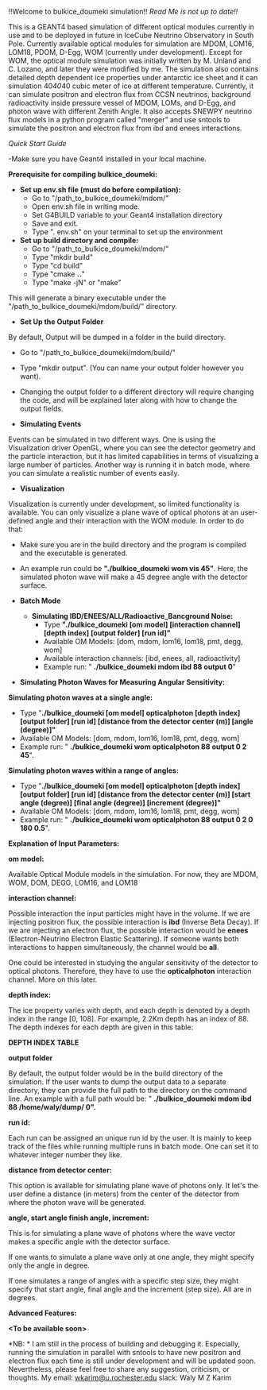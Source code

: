 !!Welcome to bulkice_doumeki simulation!! *Read Me is not up to date!!*

This is a GEANT4 based simulation of different optical modules currently in use and to be deployed in future in IceCube Neutrino Observatory in South Pole. Currently available optical modules for simulation are MDOM, LOM16, LOM18, PDOM, D-Egg, WOM (currently under development). Except for WOM, the optical module simulation was initially written by M. Unland and C. Lozano, and later they were modified by me. The simulation also contains detailed depth dependent ice properties under antarctic ice sheet and it can simulation 40*40*40 cubic meter of ice at different temperature. Currently, it can simulate positron and electron flux from CCSN neutrinos, background radioactivity inside pressure vessel of MDOM, LOMs, and D-Egg, and photon wave with different Zenith Angle. It also accepts SNEWPY neutrino flux models in a python program called "merger" and use sntools to simulate the positron and electron flux from ibd and enees interactions. 


*Quick Start Guide*

-Make sure you have Geant4 installed in your local machine.  

**Prerequisite for compiling bulkice\_doumeki:**

- **Set up env.sh file (must do before compilation):**
  - Go to "/path\_to\_bulkice\_doumeki/mdom/"
  - Open env.sh file in writing mode.
  - Set G4BUILD variable to your Geant4 installation directory
  - Save and exit.
  - Type ". env.sh" on your terminal to set up the environment
- **Set up build directory and compile:**
  - Go to "/path\_to\_bulkice\_doumeki/mdom/"
  - Type "mkdir build"
  - Type "cd build"
  - Type "cmake **..**"
  - Type "make -jN" or "make"

This will generate a binary executable under the "/path\_to\_bulkice\_doumeki/mdom/build/" directory.

- **Set Up the Output Folder**

By default, Output will be dumped in a folder in the build directory.

  - Go to "/path\_to\_bulkice\_doumeki/mdom/build/"
  - Type "mkdir output". (You can name your output folder however you want).
  - Changing the output folder to a different directory will require changing the code, and will be explained later along with how to change the output fields.

- **Simulating Events**

Events can be simulated in two different ways. One is using the Visualization driver OpenGL, where you can see the detector geometry and the particle interaction, but it has limited capabilities in terms of visualizing a large number of particles. Another way is running it in batch mode, where you can simulate a realistic number of events easily.

- **Visualization**

Visualization is currently under development, so limited functionality is available. You can only visualize a plane wave of optical photons at an user-defined angle and their interaction with the WOM module. In order to do that:

- Make sure you are in the build directory and the program is compiled and the executable is generated.
- An example run could be **"./bulkice\_doumeki wom vis 45"**. Here, the simulated photon wave will make a 45 degree angle with the detector surface.

- **Batch Mode**
  - **Simulating IBD/ENEES/ALL/Radioactive\_Bancground Noise:**
    - Type **"./bulkice\_doumeki [om model] [interaction channel] [depth index] [output folder] [run id]"**
    - Available OM Models: [dom, mdom, lom16, lom18, pmt, degg, wom]
    - Available interaction channels: [ibd, enees, all, radioactivity]
    - Example run: " **./bulkice\_doumeki mdom ibd 88 output 0**"

- **Simulating Photon Waves for Measuring Angular Sensitivity:**

**Simulating photon waves at a single angle:**

  - Type "**./bulkice\_doumeki [om model] opticalphoton [depth index] [output folder] [run id] [distance from the detector center (m)] [angle (degree)]"**
  - Available OM Models: [dom, mdom, lom16, lom18, pmt, degg, wom]
  - Example run: " **./bulkice\_doumeki wom opticalphoton 88 output 0 2 45**".

**Simulating photon waves within a range of angles:**

  - Type "**./bulkice\_doumeki [om model] opticalphoton [depth index] [output folder] [run id] [distance from the detector center (m)] [start angle (degree)] [final angle (degree)] [increment (degree)]"**
  - Available OM Models: [dom, mdom, lom16, lom18, pmt, degg, wom]
  - Example run: " **./bulkice\_doumeki wom opticalphoton 88 output 0 2 0 180 0.5**".

**Explanation of Input Parameters:**

**om model:**

Available Optical Module models in the simulation. For now, they are MDOM, WOM, DOM, DEGG, LOM16, and LOM18

**interaction channel:**

Possible interaction the input particles might have in the volume. If we are injecting positron flux, the possible interaction is **ibd** (Inverse Beta Decay). If we are injecting an electron flux, the possible interaction would be **enees** (Electron-Neutrino Electron Elastic Scattering). If someone wants both interactions to happen simultaneously, the channel would be **all**.

One could be interested in studying the angular sensitivity of the detector to optical photons. Therefore, they have to use the **opticalphoton** interaction channel. More on this later.

**depth index:**

The ice property varies with depth, and each depth is denoted by a depth index in the range [0, 108]. For example, 2.2Km depth has an index of 88. The depth indexes for each depth are given in this table:

**DEPTH INDEX TABLE**

**output folder**

By default, the output folder would be in the build directory of the simulation. If the user wants to dump the output data to a separate directory, they can provide the full path to the directory on the command line. An example with a full path would be: " **./bulkice\_doumeki mdom ibd 88 /home/waly/dump/ 0".**

**run id:**

Each run can be assigned an unique run id by the user. It is mainly to keep track of the files while running multiple runs in batch mode. One can set it to whatever integer number they like.

**distance from detector center:**

This option is available for simulating plane wave of photons only. It let's the user define a distance (in meters) from the center of the detector from where the photon wave will be generated.

**angle, start angle finish angle, increment:**

This is for simulating a plane wave of photons where the wave vector makes a specific angle with the detector surface.

If one wants to simulate a plane wave only at one angle, they might specify only the angle in degree.

If one simulates a range of angles with a specific step size, they might specify that start angle, final angle and the increment (step size). All are in degrees.

**Advanced Features:**

**\<To be available soon\>**


*NB: * I am still in the process of building and debugging it. Especially, running the simulation in parallel with sntools to have new positron and electron flux each time is still under development and will be updated soon. Nevertheless, please feel free to share any suggestion, criticism, or thoughts. My email: wkarim@u.rochester.edu slack: Waly M Z Karim  
